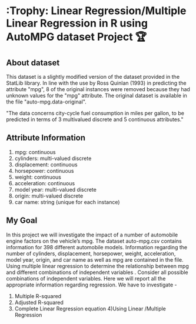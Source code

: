# :Trophy: Linear Regression/Multiple Linear Regression in R using AutoMPG dataset Project :trophy:


## About dataset

This dataset is a slightly modified version of the dataset provided in the StatLib library. In line with the use by Ross Quinlan (1993) in predicting the attribute "mpg", 8 of the original instances were removed because they had unknown values for the "mpg" attribute. The original dataset is available in the file "auto-mpg.data-original".

"The data concerns city-cycle fuel consumption in miles per gallon, to be predicted in terms of 3 multivalued discrete and 5 continuous attributes."

## Attribute Information

1. mpg: continuous
2. cylinders: multi-valued discrete
3. displacement: continuous
4. horsepower: continuous
5. weight: continuous
6. acceleration: continuous
7. model year: multi-valued discrete
8. origin: multi-valued discrete
9. car name: string (unique for each instance)

## My Goal 

In this project we will investigate the impact of a number of automobile engine factors on the vehicle’s mpg. The dataset auto-mpg.csv contains information for 398 different automobile models. Information regarding the number of cylinders, displacement, horsepower, weight, acceleration, model year, origin, and car name as well as mpg are contained in the file. 
Using multiple linear regression to determine the relationship between mpg and different combinations of independent variables
. 
Consider all possible combinations of independent variables. Here we will report all the appropriate information regarding regression. We have to investigate - 
1) Multiple R-squared 
2) Adjusted R-squared 
3) Complete Linear Regression equation
4)Using Linear /Multiple Regression